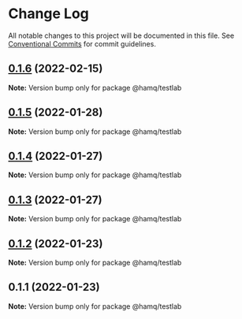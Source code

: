 # Change Log

All notable changes to this project will be documented in this file.
See [Conventional Commits](https://conventionalcommits.org) for commit guidelines.

## [0.1.6](https://github.com/taoyuan/hamq/compare/@hamq/testlab@0.1.5...@hamq/testlab@0.1.6) (2022-02-15)

**Note:** Version bump only for package @hamq/testlab





## [0.1.5](https://github.com/taoyuan/hamq/compare/@hamq/testlab@0.1.4...@hamq/testlab@0.1.5) (2022-01-28)

**Note:** Version bump only for package @hamq/testlab





## [0.1.4](https://github.com/taoyuan/hamq/compare/@hamq/testlab@0.1.3...@hamq/testlab@0.1.4) (2022-01-27)

**Note:** Version bump only for package @hamq/testlab





## [0.1.3](https://github.com/taoyuan/hamq/compare/@hamq/testlab@0.1.2...@hamq/testlab@0.1.3) (2022-01-27)

**Note:** Version bump only for package @hamq/testlab





## [0.1.2](https://github.com/taoyuan/hamq/compare/@hamq/testlab@0.1.1...@hamq/testlab@0.1.2) (2022-01-23)

**Note:** Version bump only for package @hamq/testlab





## 0.1.1 (2022-01-23)

**Note:** Version bump only for package @hamq/testlab
